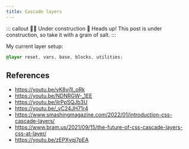 ```yaml
---
title: Cascade layers
---
```


::: callout :construction_worker_woman: Under construction :construction:
Heads up! This post is under construction, so take it with a grain of salt.
:::

My current layer setup:
```css
@layer reset, vars, base, blocks, utilities;
```



## References
- https://youtu.be/vK8vj1l_oRk
- https://youtu.be/NDNRGW-_1EE
- https://youtu.be/ilrPpSQJb3U
- https://youtu.be/_yC24JH71r4
- https://www.smashingmagazine.com/2022/01/introduction-css-cascade-layers/
- https://www.bram.us/2021/09/15/the-future-of-css-cascade-layers-css-at-layer/
- https://youtu.be/zEPXyqj7pEA